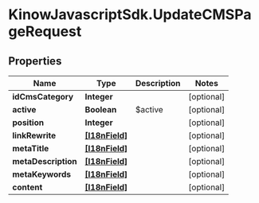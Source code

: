 # KinowJavascriptSdk.UpdateCMSPageRequest

## Properties
Name | Type | Description | Notes
------------ | ------------- | ------------- | -------------
**idCmsCategory** | **Integer** |  | [optional] 
**active** | **Boolean** | $active | [optional] 
**position** | **Integer** |  | [optional] 
**linkRewrite** | [**[I18nField]**](I18nField.md) |  | [optional] 
**metaTitle** | [**[I18nField]**](I18nField.md) |  | [optional] 
**metaDescription** | [**[I18nField]**](I18nField.md) |  | [optional] 
**metaKeywords** | [**[I18nField]**](I18nField.md) |  | [optional] 
**content** | [**[I18nField]**](I18nField.md) |  | [optional] 



